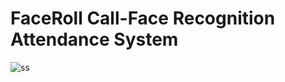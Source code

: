 # FaceRoll Call-Face Recognition Attendance System

![ss](https://github.com/rajveersingh101/FaceRoll-Call/assets/100012728/26b8189e-dda0-49f1-8f7a-3687134ce481)
